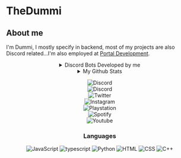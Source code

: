 # TheDummi

## About me

I'm Dummi, I mostly specify in backend, most of my projects are also Discord related...I'm also employed at [Portal Development](https://discord.gg/GPvsMz4YVb).

<div align="center">
  <details>
    <summary>Discord Bots Developed by me</summary>
[![Discord Bots](https://top.gg/api/widget/881678826906730547.svg)](https://top.gg/bot/881678826906730547)
[![Discord Bots](https://top.gg/api/widget/886804747984703509.svg)](https://top.gg/bot/886804747984703509)
[![Discord Bots](https://top.gg/api/widget/952610511323824168.svg)](https://top.gg/bot/952610511323824168)
  </details>
</div>

<div align="center"> 
  <details>
    <summary>My Github Stats</summary>
      ![Dummi's github stats](https://github-readme-stats.vercel.app/api?username=TheDummi&show_icons=true&theme=synthwave)
      ![Top Langs](https://github-readme-stats.vercel.app/api/top-langs/?username=TheDummi&langs_count=10&theme=synthwave&layout=compact)
  </details>
</div>
<div align="center">

![Discord](https://img.shields.io/discord/689260593080696833?color=red&label=The%20Last%20legacy%20Players&logo=PS3%20community&style=flat-square)  
![Discord](https://img.shields.io/twitter/follow/20dummi05?color=red&label=Dummi%233085&logo=discord&style=flat-square)  
![Twitter](https://img.shields.io/twitter/follow/20dummi05?color=red&logo=twitter&style=flat-square)  
![Instagram](https://img.shields.io/twitter/follow/20dummi05?color=red&label=the__dummi&logo=instagram&style=flat-square)  
![Playstation](https://img.shields.io/twitter/follow/20dummi05?color=red&label=TheDxmmi&logo=playstation&style=flat-square)  
![Spotify](https://img.shields.io/twitter/follow/20dummi05?color=red&label=TheDummi&logo=spotify&style=flat-square)  
![Youtube](https://img.shields.io/youtube/channel/subscribers/UCXKevUeuFcX7wdB_Li7KMWg?color=red&label=TheDummi&logo=youtube&logoColor=red&style=flat-square)

### <p align="center">Languages</p>

![JavaScript](https://img.shields.io/badge/javascript-%23323330.svg?style=for-the-badge&logo=javascript&logoColor=%23F7DF1E)
![typescript](https://img.shields.io/badge/typescript-3178c6.svg?&style=for-the-badge&logo=typescript&logoColor=white)
![Python](https://img.shields.io/badge/python-ffd448.svg?&style=for-the-badge&logo=python&logoColor=black)
![HTML](https://img.shields.io/badge/html-green.svg?&style=for-the-badge&logo=html5&logoColor=white)
![CSS](https://img.shields.io/badge/css-magenta.svg?&style=for-the-badge&logo=css3&logoColor=white)
![C++](https://img.shields.io/badge/c++-%2300599C.svg?style=for-the-badge&logo=c%2B%2B&logoColor=white)

</div>

